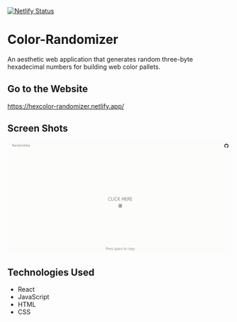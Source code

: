 [![Netlify Status](https://api.netlify.com/api/v1/badges/398408ca-c49a-40a8-adbb-266fcae8c383/deploy-status)](https://app.netlify.com/sites/hexcolor-randomizer/deploys) <br> 
# Color-Randomizer

An aesthetic web application that generates random three-byte hexadecimal numbers for building web color pallets.

## Go to the Website
https://hexcolor-randomizer.netlify.app/

## Screen Shots

![Game Example](1.gif)

## Technologies Used

* React
* JavaScript 
* HTML
* CSS

